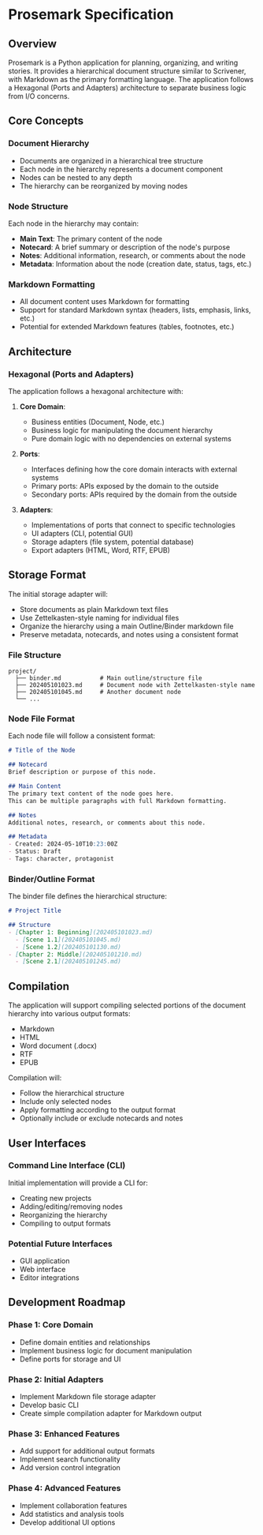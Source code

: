 # Prosemark Specification

## Overview

Prosemark is a Python application for planning, organizing, and writing stories. It provides a hierarchical document structure similar to Scrivener, with Markdown as the primary formatting language. The application follows a Hexagonal (Ports and Adapters) architecture to separate business logic from I/O concerns.

## Core Concepts

### Document Hierarchy

- Documents are organized in a hierarchical tree structure
- Each node in the hierarchy represents a document component
- Nodes can be nested to any depth
- The hierarchy can be reorganized by moving nodes

### Node Structure

Each node in the hierarchy may contain:
- **Main Text**: The primary content of the node
- **Notecard**: A brief summary or description of the node's purpose
- **Notes**: Additional information, research, or comments about the node
- **Metadata**: Information about the node (creation date, status, tags, etc.)

### Markdown Formatting

- All document content uses Markdown for formatting
- Support for standard Markdown syntax (headers, lists, emphasis, links, etc.)
- Potential for extended Markdown features (tables, footnotes, etc.)

## Architecture

### Hexagonal (Ports and Adapters)

The application follows a hexagonal architecture with:

1. **Core Domain**:
   - Business entities (Document, Node, etc.)
   - Business logic for manipulating the document hierarchy
   - Pure domain logic with no dependencies on external systems

2. **Ports**:
   - Interfaces defining how the core domain interacts with external systems
   - Primary ports: APIs exposed by the domain to the outside
   - Secondary ports: APIs required by the domain from the outside

3. **Adapters**:
   - Implementations of ports that connect to specific technologies
   - UI adapters (CLI, potential GUI)
   - Storage adapters (file system, potential database)
   - Export adapters (HTML, Word, RTF, EPUB)

## Storage Format

The initial storage adapter will:
- Store documents as plain Markdown text files
- Use Zettelkasten-style naming for individual files
- Organize the hierarchy using a main Outline/Binder markdown file
- Preserve metadata, notecards, and notes using a consistent format

### File Structure

```
project/
  ├── binder.md           # Main outline/structure file
  ├── 202405101023.md     # Document node with Zettelkasten-style name
  ├── 202405101045.md     # Another document node
  └── ...
```

### Node File Format

Each node file will follow a consistent format:
```markdown
# Title of the Node

## Notecard
Brief description or purpose of this node.

## Main Content
The primary text content of the node goes here.
This can be multiple paragraphs with full Markdown formatting.

## Notes
Additional notes, research, or comments about this node.

## Metadata
- Created: 2024-05-10T10:23:00Z
- Status: Draft
- Tags: character, protagonist
```

### Binder/Outline Format

The binder file defines the hierarchical structure:
```markdown
# Project Title

## Structure
- [Chapter 1: Beginning](202405101023.md)
  - [Scene 1.1](202405101045.md)
  - [Scene 1.2](202405101130.md)
- [Chapter 2: Middle](202405101210.md)
  - [Scene 2.1](202405101245.md)
```

## Compilation

The application will support compiling selected portions of the document hierarchy into various output formats:
- Markdown
- HTML
- Word document (.docx)
- RTF
- EPUB

Compilation will:
- Follow the hierarchical structure
- Include only selected nodes
- Apply formatting according to the output format
- Optionally include or exclude notecards and notes

## User Interfaces

### Command Line Interface (CLI)

Initial implementation will provide a CLI for:
- Creating new projects
- Adding/editing/removing nodes
- Reorganizing the hierarchy
- Compiling to output formats

### Potential Future Interfaces

- GUI application
- Web interface
- Editor integrations

## Development Roadmap

### Phase 1: Core Domain
- Define domain entities and relationships
- Implement business logic for document manipulation
- Define ports for storage and UI

### Phase 2: Initial Adapters
- Implement Markdown file storage adapter
- Develop basic CLI
- Create simple compilation adapter for Markdown output

### Phase 3: Enhanced Features
- Add support for additional output formats
- Implement search functionality
- Add version control integration

### Phase 4: Advanced Features
- Implement collaboration features
- Add statistics and analysis tools
- Develop additional UI options
